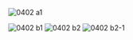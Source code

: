 ![0402 a1](https://github.com/Shane113923940/EC2024b/assets/163100719/30ecdb33-363d-4478-9900-695302667c95)

![0402 b1](https://github.com/Shane113923940/EC2024b/assets/163100719/01fa9ade-f7af-4521-a7fb-589069a6090d)
![0402 b2](https://github.com/Shane113923940/EC2024b/assets/163100719/986170d4-e70e-4555-9104-f3eff4b9a9bc)
![0402 b2-1](https://github.com/Shane113923940/EC2024b/assets/163100719/63f6836b-6996-4e3b-bd89-fe36bddb8fb1)
